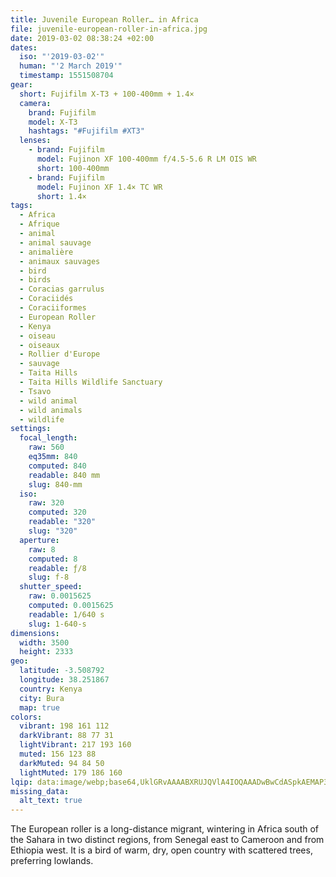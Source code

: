```yaml
---
title: Juvenile European Roller… in Africa
file: juvenile-european-roller-in-africa.jpg
date: 2019-03-02 08:38:24 +02:00
dates:
  iso: "'2019-03-02'"
  human: "'2 March 2019'"
  timestamp: 1551508704
gear:
  short: Fujifilm X-T3 + 100-400mm + 1.4×
  camera:
    brand: Fujifilm
    model: X-T3
    hashtags: "#Fujifilm #XT3"
  lenses:
    - brand: Fujifilm
      model: Fujinon XF 100-400mm f/4.5-5.6 R LM OIS WR
      short: 100-400mm
    - brand: Fujifilm
      model: Fujinon XF 1.4× TC WR
      short: 1.4×
tags:
  - Africa
  - Afrique
  - animal
  - animal sauvage
  - animalière
  - animaux sauvages
  - bird
  - birds
  - Coracias garrulus
  - Coraciidés
  - Coraciiformes
  - European Roller
  - Kenya
  - oiseau
  - oiseaux
  - Rollier d'Europe
  - sauvage
  - Taita Hills
  - Taita Hills Wildlife Sanctuary
  - Tsavo
  - wild animal
  - wild animals
  - wildlife
settings:
  focal_length:
    raw: 560
    eq35mm: 840
    computed: 840
    readable: 840 mm
    slug: 840-mm
  iso:
    raw: 320
    computed: 320
    readable: "320"
    slug: "320"
  aperture:
    raw: 8
    computed: 8
    readable: ƒ/8
    slug: f-8
  shutter_speed:
    raw: 0.0015625
    computed: 0.0015625
    readable: 1/640 s
    slug: 1-640-s
dimensions:
  width: 3500
  height: 2333
geo:
  latitude: -3.508792
  longitude: 38.251867
  country: Kenya
  city: Bura
  map: true
colors:
  vibrant: 198 161 112
  darkVibrant: 88 77 31
  lightVibrant: 217 193 160
  muted: 156 123 88
  darkMuted: 94 84 50
  lightMuted: 179 186 160
lqip: data:image/webp;base64,UklGRvAAAABXRUJQVlA4IOQAAADwBwCdASpkAEMAP3Gqyl00t6gzLbRJmvAuCWUDsB5D1RYe5u+iVx4jwLJWfamEQBruaqE3UZdfY8xQF3yqLb6fEzMz1hgEb8AA8WD4SZiMNGE538tmQ5IVN912f9oSM73eYb8p5bntrfIZeQtaK+MvHngcuCAj1MZnzmHrkSlS+97Gu+TEWjOFvsN2yMY8ZpY49DhDM1Q+nQCx6UZ18zFfUvOQ/BupycS3tPxoT8plDQk4CS3Ok6lDyITrfy2bVDTHeSfJC5b2S/7yV017fmE4twsqhkM6pAvt4wO5BSAcVF9DwAA=
missing_data:
  alt_text: true
---
```


The European roller is a long-distance migrant, wintering in Africa south of the Sahara in two distinct regions, from Senegal east to Cameroon and from Ethiopia west. It is a bird of warm, dry, open country with scattered trees, preferring lowlands.
